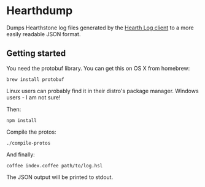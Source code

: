 # Hearthdump

Dumps Hearthstone log files generated by the [Hearth Log client](https://github.com/chippydip/HearthLog) to a more easily readable JSON format.

## Getting started

You need the protobuf library. You can get this on OS X from homebrew:

	brew install protobuf
	
Linux users can probably find it in their distro's package manager. Windows users - I am not sure!

Then:

	npm install
	
Compile the protos:

	./compile-protos
	
And finally:

	coffee index.coffee path/to/log.hsl
	
The JSON output will be printed to stdout.